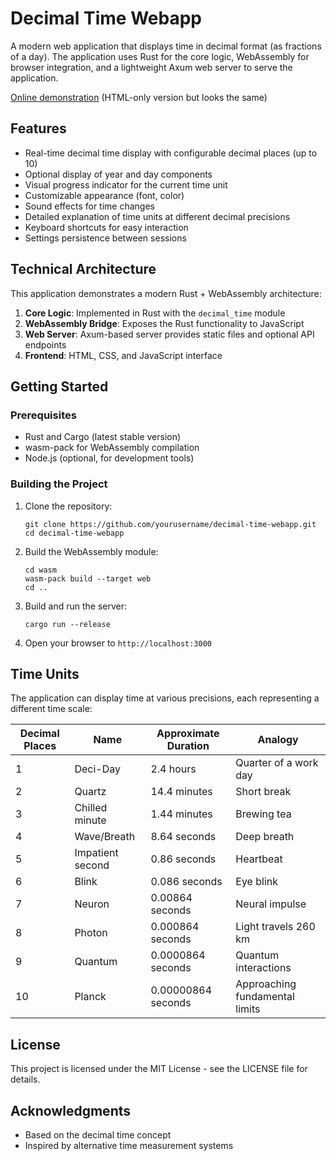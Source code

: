 # Decimal Time Webapp

A modern web application that displays time in decimal format (as fractions of a day). The application uses Rust for the core logic, WebAssembly for browser integration, and a lightweight Axum web server to serve the application.

[Online demonstration](https://v1d.dk/dt/) (HTML-only version but looks the same)

## Features

- Real-time decimal time display with configurable decimal places (up to 10)
- Optional display of year and day components
- Visual progress indicator for the current time unit
- Customizable appearance (font, color)
- Sound effects for time changes
- Detailed explanation of time units at different decimal precisions
- Keyboard shortcuts for easy interaction
- Settings persistence between sessions

## Technical Architecture

This application demonstrates a modern Rust + WebAssembly architecture:

1. **Core Logic**: Implemented in Rust with the `decimal_time` module
2. **WebAssembly Bridge**: Exposes the Rust functionality to JavaScript
3. **Web Server**: Axum-based server provides static files and optional API endpoints
4. **Frontend**: HTML, CSS, and JavaScript interface

## Getting Started

### Prerequisites

- Rust and Cargo (latest stable version)
- wasm-pack for WebAssembly compilation
- Node.js (optional, for development tools)

### Building the Project

1. Clone the repository:
   ```
   git clone https://github.com/yourusername/decimal-time-webapp.git
   cd decimal-time-webapp
   ```

2. Build the WebAssembly module:
   ```
   cd wasm
   wasm-pack build --target web
   cd ..
   ```

3. Build and run the server:
   ```
   cargo run --release
   ```

4. Open your browser to `http://localhost:3000`

## Time Units

The application can display time at various precisions, each representing a different time scale:

| Decimal Places | Name | Approximate Duration | Analogy |
|----------------|------|----------------------|---------|
| 1 | Deci-Day | 2.4 hours | Quarter of a work day |
| 2 | Quartz | 14.4 minutes | Short break |
| 3 | Chilled minute | 1.44 minutes | Brewing tea |
| 4 | Wave/Breath | 8.64 seconds | Deep breath |
| 5 | Impatient second | 0.86 seconds | Heartbeat |
| 6 | Blink | 0.086 seconds | Eye blink |
| 7 | Neuron | 0.00864 seconds | Neural impulse |
| 8 | Photon | 0.000864 seconds | Light travels 260 km |
| 9 | Quantum | 0.0000864 seconds | Quantum interactions |
| 10 | Planck | 0.00000864 seconds | Approaching fundamental limits |

## License

This project is licensed under the MIT License - see the LICENSE file for details.

## Acknowledgments

- Based on the decimal time concept
- Inspired by alternative time measurement systems
